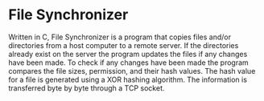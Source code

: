 # File Synchronizer
Written in C, File Synchronizer is a program that copies files and/or directories from a host computer to a remote server. If the directories already exist on the server the program updates the files if any changes have been made. To check if any changes have been made the program compares the file sizes, permission, and their hash values. The hash value for a file is generated using a XOR hashing algorithm. The information is transferred byte by byte through a TCP socket.
